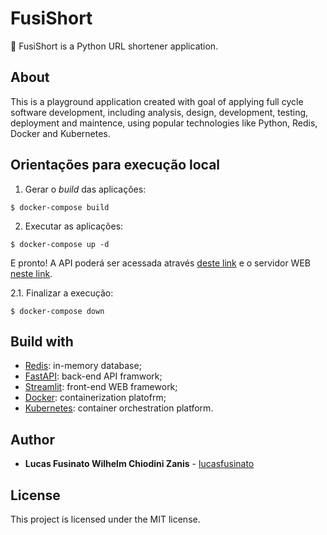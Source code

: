 # FusiShort

🔗 FusiShort is a Python URL shortener application.

## About

This is a playground application created with goal of applying full cycle software development, including analysis, design, development, testing, deployment and maintence, using popular technologies like Python, Redis, Docker and Kubernetes.

## Orientações para execução local

1. Gerar o *build* das aplicações:

```
$ docker-compose build
```

2. Executar as aplicações:

```
$ docker-compose up -d
```

E pronto! A API poderá ser acessada através [deste link](http://localhost:8000/docs) e o servidor WEB [neste link](http://localhost:8501).

2.1. Finalizar a execução:

```
$ docker-compose down
```

## Build with

- [Redis](https://redis.io/): in-memory database;
- [FastAPI](https://fastapi.tiangolo.com/): back-end API framwork;
- [Streamlit](https://streamlit.io/): front-end WEB framework;
- [Docker](https://www.docker.com/): containerization platofrm;
- [Kubernetes](https://kubernetes.io/pt-br/): container orchestration platform.

## Author

- **Lucas Fusinato Wilhelm Chiodini Zanis** - [lucasfusinato](https://github.com/lucasfusinato)

## License

This project is licensed under the MIT license.